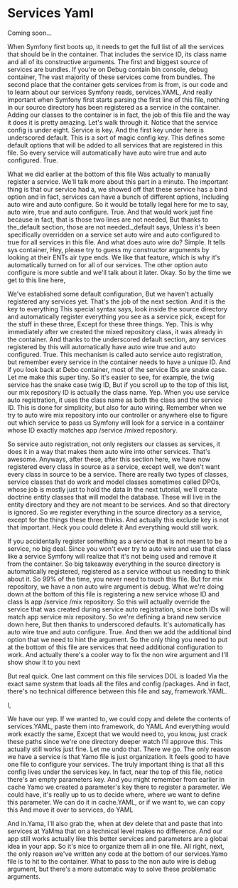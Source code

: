 # Services Yaml

Coming soon...

When Symfony first boots up, it needs to get the full list of all the services that
should be in the container. That includes the service ID, its class name and all of
its constructive arguments. The first and biggest source of services are bundles. If
you're on Debug contain bin console, debug container, The vast majority of these
services come from bundles. The second place that the container gets services from is
from, is our code and to learn about our services Symfony reads, services.YAML, And
really important when Symfony first starts parsing the first line of this file,
nothing in our source directory has been registered as a service in the container.
Adding our classes to the container is in fact, the job of this file and the way it
does it is pretty amazing. Let's walk through it. Notice that the service config is
under eight. Service is key. And the first key under here is underscored default.
This is a sort of magic config key. This defines some default options that will be
added to all services that are registered in this file. So every service will
automatically have auto wire true and auto configured. True.

What we did earlier at the bottom of this file Was actually to manually register a
service. We'll talk more about this part in a minute. The important thing is that our
service had a, we showed off that these service has a bind option and in fact,
services can have a bunch of different options, Including auto wire and auto
configure. So it would be totally legal here for me to say, auto wire, true and auto
configure. True. And that would work just fine because in fact, that is those two
lines are not needed, But thanks to the_default section, those are not
needed._default says, Unless it's been specifically overridden on a service set auto
wire and auto configured to true for all services in this file. And what does auto
wire do? Simple. It tells sys container, Hey, please try to guess my constructor
arguments by looking at their ENTs air type ends. We like that feature, which is why
it's automatically turned on for all of our services. The other option auto configure
is more subtle and we'll talk about it later. Okay. So by the time we get to this
line here,

We've established some default configuration, But we haven't actually registered any
services yet. That's the job of the next section. And it is the key to everything
This special syntax says, look inside the source directory and automatically register
everything you see as a service pick, except for the stuff in these three, Except for
these three things. Yep. This is why immediately after we created the mixed
repository class, it was already in the container. And thanks to the underscored
default section, any services registered by this will automatically have auto wire
true and auto configured. True. This mechanism is called auto service auto
registration, but remember every service in the container needs to have a unique ID.
And if you look back at Debo container, most of the service IDs are snake case. Let
me make this super tiny. So it's easier to see, for example, the twig service has the
snake case twig ID, But if you scroll up to the top of this list, our mix repository
ID is actually the class name. Yep. When you use service auto registration, it uses
the class name as both the class and the service ID. This is done for simplicity, but
also for auto wiring. Remember when we try to auto wire mix repository into our
controller or anywhere else to figure out which service to pass us Symfony will look
for a service in a container whose ID exactly matches app /service /mixed repository.

So service auto registration, not only registers our classes as services, it does it
in a way that makes them auto wire into other services. That's awesome. Anyways,
after these, after this section here, we have now registered every class in source as
a service, except well, we don't want every class in source to be a service. There
are really two types of classes, service classes that do work and model classes
sometimes called DPOs, whose job is mostly just to hold the data In the next
tutorial, we'll create doctrine entity classes that will model the database. These
will live in the entity directory and they are not meant to be services. And so that
directory is ignored. So we register everything in the source directory as a service,
except for the things these three thinks. And actually this exclude key is not that
important. Heck you could delete it And everything would still work.

If you accidentally register something as a service that is not meant to be a
service, no big deal. Since you won't ever try to auto wire and use that class like a
service Symfony will realize that it's not being used and remove it from the
container. So big takeaway everything in the source directory is automatically
registered, registered as a service without us needing to think about it. So 99% of
the time, you never need to touch this file. But for mix repository, we have a non
auto wire argument is debug. What we're doing down at the bottom of this file is
registering a new service whose ID and class Is app /service /mix repository. So this
will actually override the service that was created during service auto registration,
since both IDs will match app service mix repository. So we're defining a brand new
service down here, But then thanks to underscored defaults. It's automatically has
auto wire true and auto configure. True. And then we add the additional bind option
that we need to hint the argument. So the only thing you need to put at the bottom of
this file are services that need additional configuration to work. And actually
there's a cooler way to fix the non wire argument and I'll show show it to you next

But real quick. One last comment on this file services DOL is loaded Via the exact
same system that loads all the files and config /packages. And in fact, there's no
technical difference between this file and say, framework.YAML.

I,

We have our yep. If we wanted to, we could copy and delete the contents of
services.YAML, paste them into framework, do YAML And everything would work exactly
the same, Except that we would need to, you know, just crack these paths since we're
one directory deeper watch I'll approve this. This actually still works just fine.
Let me undo that. There we go. The only reason we have a service is that Yamo file is
just organization. It feels good to have one file to configure your services. The
truly important thing is that all this config lives under the services key. In fact,
near the top of this file, notice there's an empty parameters key. And you might
remember from earlier in cache Yamo we created a parameter's key there to register a
parameter. We could have, it's really up to us to decide where, where we want to
define this parameter. We can do it in cache.YAML, or if we want to, we can copy this
And move it over to services, do YAML

And in.Yama, I'll also grab the, when at dev delete that and paste that into services
at YaMma that on a technical level makes no difference. And our app still works
actually like this better services and parameters are a global idea in your app. So
it's nice to organize them all in one file. All right, next, the only reason we've
written any code at the bottom of our services.Yamo file is to hit to the container.
What to pass to the non auto wire is debug argument, but there's a more automatic way
to solve these problematic arguments.

